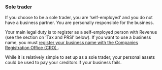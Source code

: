 ###  Sole trader

If you choose to be a sole trader, you are ‘self-employed’ and you do not have
a business partner. You are personally responsible for the business.

Your main legal duty is to register as a self-employed person with Revenue
(see the section on ‘Tax and PRSI’ below). If you want to use a business name,
you must [ register your business name with the Companies Registration Office
(CRO) ](https://www.cro.ie/Registration/Business-Name) .

While it is relatively simple to set up as a sole trader, your personal assets
could be used to pay your creditors if your business fails.
